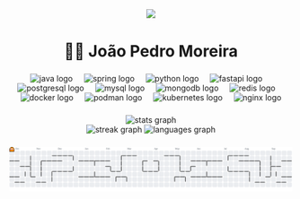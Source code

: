 <div align="center">
  <img src="https://visitor-badge.laobi.icu/badge?page_id=nayetdet.nayetdet&"  />
</div>

###

<h1 align="center">🧑‍💻 João Pedro Moreira</h1>

###

<div align="center">
  <img src="https://cdn.jsdelivr.net/gh/devicons/devicon/icons/java/java-original.svg" height="60" alt="java logo"  />
  <img width="12" />
  <img src="https://cdn.jsdelivr.net/gh/devicons/devicon/icons/spring/spring-original.svg" height="60" alt="spring logo"  />
  <img width="12" />
  <img src="https://cdn.jsdelivr.net/gh/devicons/devicon/icons/python/python-original.svg" height="60" alt="python logo"  />
  <img width="12" />
  <img src="https://cdn.jsdelivr.net/gh/devicons/devicon/icons/fastapi/fastapi-original.svg" height="60" alt="fastapi logo"  />
  <img width="12" />
  <img src="https://cdn.jsdelivr.net/gh/devicons/devicon/icons/postgresql/postgresql-original.svg" height="60" alt="postgresql logo"  />
  <img width="12" />
  <img src="https://cdn.jsdelivr.net/gh/devicons/devicon/icons/mysql/mysql-original.svg" height="60" alt="mysql logo"  />
  <img width="12" />
  <img src="https://cdn.jsdelivr.net/gh/devicons/devicon/icons/mongodb/mongodb-original.svg" height="60" alt="mongodb logo"  />
  <img width="12" />
  <img src="https://cdn.jsdelivr.net/gh/devicons/devicon/icons/redis/redis-original.svg" height="60" alt="redis logo"  />
  <img width="12" />
  <img src="https://cdn.jsdelivr.net/gh/devicons/devicon/icons/docker/docker-original.svg" height="60" alt="docker logo"  />
  <img width="12" />
  <img src="https://cdn.jsdelivr.net/gh/devicons/devicon/icons/podman/podman-original.svg" height="60" alt="podman logo"  />
  <img width="12" />
  <img src="https://cdn.jsdelivr.net/gh/devicons/devicon/icons/kubernetes/kubernetes-plain.svg" height="60" alt="kubernetes logo"  />
  <img width="12" />
  <img src="https://cdn.jsdelivr.net/gh/devicons/devicon/icons/nginx/nginx-original.svg" height="60" alt="nginx logo"  />
</div>

###

<div align="center">
  <div>
    <img src="https://github-readme-stats.vercel.app/api?username=nayetdet&theme=react&show_icons=true&hide_border=true" height="150" alt="stats graph" />
  </div>
  <div>
    <img src="https://github-readme-streak-stats.herokuapp.com/?user=nayetdet&theme=react&hide_border=true" height="150" alt="streak graph" />
    <img src="https://github-readme-stats.vercel.app/api/top-langs/?username=nayetdet&theme=react&show_icons=true&hide_border=true&layout=compact" height="150" alt="languages graph" />
  </div>
</div>

###

<picture>
  <source media="(prefers-color-scheme: dark)" srcset="https://raw.githubusercontent.com/nayetdet/nayetdet/output/pacman-contribution-graph-dark.svg">
  <source media="(prefers-color-scheme: light)" srcset="https://raw.githubusercontent.com/nayetdet/nayetdet/output/pacman-contribution-graph.svg">
  <img alt="pacman contribution graph" src="https://raw.githubusercontent.com/nayetdet/nayetdet/output/pacman-contribution-graph.svg">
</picture>

###
